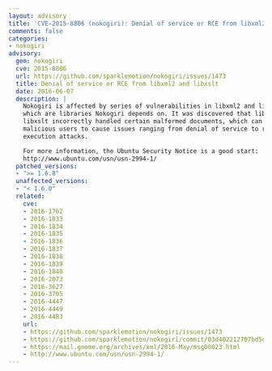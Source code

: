 ```yaml
---
layout: advisory
title: 'CVE-2015-8806 (nokogiri): Denial of service or RCE from libxml2 and libxslt'
comments: false
categories:
- nokogiri
advisory:
  gem: nokogiri
  cve: 2015-8806
  url: https://github.com/sparklemotion/nokogiri/issues/1473
  title: Denial of service or RCE from libxml2 and libxslt
  date: 2016-06-07
  description: |
    Nokogiri is affected by series of vulnerabilities in libxml2 and libxslt,
    which are libraries Nokogiri depends on. It was discovered that libxml2 and
    libxslt incorrectly handled certain malformed documents, which can allow
    malicious users to cause issues ranging from denial of service to remote code
    execution attacks.

    For more information, the Ubuntu Security Notice is a good start:
    http://www.ubuntu.com/usn/usn-2994-1/
  patched_versions:
  - ">= 1.6.8"
  unaffected_versions:
  - "< 1.6.0"
  related:
    cve:
    - 2016-1762
    - 2016-1833
    - 2016-1834
    - 2016-1835
    - 2016-1836
    - 2016-1837
    - 2016-1838
    - 2016-1839
    - 2016-1840
    - 2016-2073
    - 2016-3627
    - 2016-3705
    - 2016-4447
    - 2016-4449
    - 2016-4483
    url:
    - https://github.com/sparklemotion/nokogiri/issues/1473
    - https://github.com/sparklemotion/nokogiri/commit/03d402212707bd5dfa0a21b7de5e91a7f9d90028
    - https://mail.gnome.org/archives/xml/2016-May/msg00023.html
    - http://www.ubuntu.com/usn/usn-2994-1/
---
```

